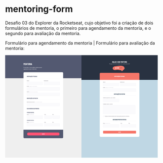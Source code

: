 # mentoring-form
Desafio 03 do Explorer da Rocketseat, cujo objetivo foi a criação de dois formulários de mentoria, o primeiro para agendamento da mentoria, e o segundo para avaliação da mentoria.

Formulário para agendamento da mentoria | Formulário para avaliação da mentoria:

<div style="display: flex;" align="center">
  <img src="https://github.com/FabianoLXS/mentoringForm/blob/main/assets/form1.png" alt="Layout 1 do Desafio 'Mentoring-form'" width="49%">
  <img src="https://github.com/FabianoLXS/mentoringForm/blob/main/assets/form2.png" alt="Layout 2 do Desafio 'Mentoring-form'" width="49%">
</div>
